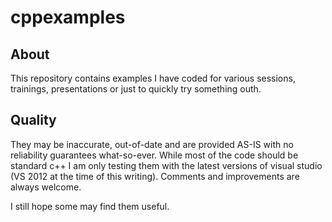 cppexamples
===========

About
-----
This repository contains examples I have coded for various sessions, trainings, presentations or 
just to quickly try something outh. 

Quality
-------
They may be inaccurate, out-of-date and are provided AS-IS
with no reliability guarantees what-so-ever. While most of the code should be standard c++
I am only testing them with the latest versions of visual studio (VS 2012 at the time of
this writing). Comments and improvements are always welcome.

I still hope some may find them useful.